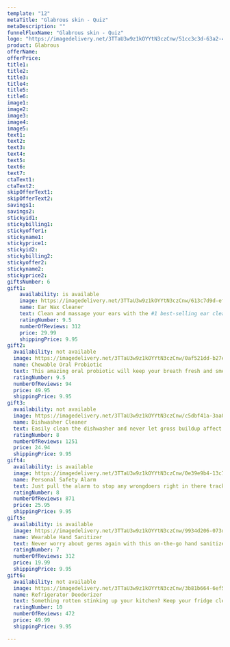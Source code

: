 ```yaml
---
template: "12"
metaTitle: "Glabrous skin - Quiz"
metaDescription: ""
funnelFluxName: "Glabrous skin - Quiz"
logo: "https://imagedelivery.net/3TTaU3w9z1kOYYtN3czCnw/51cc3c3d-63a2-4a6c-c06d-2815136d4b00/public"
product: Glabrous
offerName: 
offerPrice: 
title1: 
title2: 
title3:
title4:
title5:
title6:
image1: 
image2: 
image3:
image4:
image5:
text1: 
text2: 
text3: 
text4: 
text5: 
text6: 
text7: 
ctaText1: 
ctaText2:
skipOfferText1: 
skipOfferText2: 
savings1: 
savings2:
stickyid1: 
stickybilling1: 
stickyoffer1: 
stickyname1: 
stickyprice1: 
stickyid2:
stickybilling2:
stickyoffer2:
stickyname2:
stickyprice2:
giftsNumber: 6
gift1:
    availability: is available
    image: https://imagedelivery.net/3TTaU3w9z1kOYYtN3czCnw/613c7d9d-ef27-4258-b20c-bc18e8517800/public
    name: Ear Wax Cleaner
    text: Clean and massage your ears with the #1 best-selling ear cleaner. Feels amazing and revitalizes hearing!
    ratingNumber: 9.5
    numberOfReviews: 312
    price: 29.99
    shippingPrice: 9.95
gift2:
  availability: not available
  image: https://imagedelivery.net/3TTaU3w9z1kOYYtN3czCnw/0af521dd-b27e-457e-77f2-39d5085d5300/public
  name: Chewable Oral Probiotic
  text: This amazing oral probiotic will keep your breath fresh and smelling amazing all day
  ratingNumber: 9.5
  numberOfReviews: 94
  price: 49.95
  shippingPrice: 9.95
gift3:
  availability: not available
  image: https://imagedelivery.net/3TTaU3w9z1kOYYtN3czCnw/c5dbf41a-3aa0-4af0-5916-087358bb7c00/public
  name: Dishwasher Cleaner
  text: Easily clean the dishwasher and never let gross buildup affect your dishes or your health!
  ratingNumber: 8
  numberOfReviews: 1251
  price: 24.94
  shippingPrice: 9.95
gift4:
  availability: is available
  image: https://imagedelivery.net/3TTaU3w9z1kOYYtN3czCnw/0e39e9b4-13c7-43bf-f0c6-ca077f2cc300/public
  name: Personal Safety Alarm
  text: Just pull the alarm to stop any wrongdoers right in there tracks with this ultra high frequency alarm!
  ratingNumber: 8
  numberOfReviews: 871
  price: 25.95
  shippingPrice: 9.95
gift5:
  availability: is available
  image: https://imagedelivery.net/3TTaU3w9z1kOYYtN3czCnw/9934d206-073d-4357-01dc-a5cce1985d00/public
  name: Wearable Hand Sanitizer
  text: Never worry about germs again with this on-the-go hand sanitizer!
  ratingNumber: 7
  numberOfReviews: 312
  price: 19.99
  shippingPrice: 9.95
gift6:
  availability: not available
  image: https://imagedelivery.net/3TTaU3w9z1kOYYtN3czCnw/3b81b664-6ef5-4d35-619c-a3bcac4da200/public
  name: Refrigerator Deodorizer
  text: Something rotten stinking up your kitchen? Keep your fridge clean and smelling great with this product!
  ratingNumber: 10
  numberOfReviews: 472
  price: 49.99
  shippingPrice: 9.95

---
```

